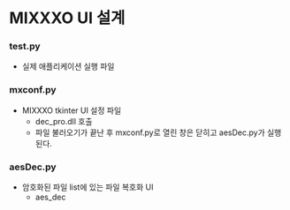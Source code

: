 MIXXXO UI 설계
=============
### test.py
+ 실제 애플리케이션 실행 파일

### mxconf.py
+ MIXXXO tkinter UI 설정 파일
    - dec_pro.dll 호출
    - 파일 불러오기가 끝난 후 mxconf.py로 열린 창은 닫히고 aesDec.py가 실행된다.

### aesDec.py
+ 암호화된 파일 list에 있는 파일 복호화 UI
    - aes_dec